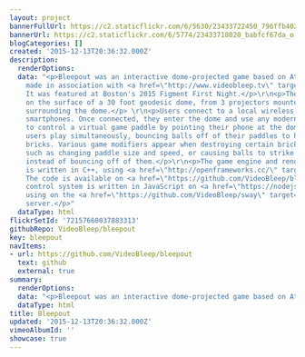 ```yaml
---
layout: project
bannerFullUrl: https://c2.staticflickr.com/6/5630/23433722450_796ffb4022_h.jpg
bannerUrl: https://c2.staticflickr.com/6/5774/23433718020_babfcf67da_o.jpg
blogCategories: []
created: '2015-12-13T20:36:32.000Z'
description:
  renderOptions: 
  data: "<p>Bleepout was an interactive dome-projected game based on Atari's Breakout,
    made in association with <a href=\"http://www.videobleep.tv\" target=\"_blank\">VideoBleep</a>.
    It was featured at Boston's 2015 Figment First Night.</p>\r\n<p>The game is projected
    on the surface of a 30 foot geodesic dome, from 3 projectors mounted on towers
    surrounding the dome.</p> \r\n<p>Users connect to a local wireless network using
    smartphones. Once connected, they enter the dome and use any modern mobile browser
    to control a virtual game paddle by pointing their phone at the dome. Multiple
    users play simultaneously, bouncing balls off of their paddles to hit and destroy
    bricks. Various game modifiers appear when destroying certain bricks to add features
    such as changing paddle size and speed, or causing balls to strike through bricks
    instead of bouncing off of them.</p>\r\n<p>The game engine and rendering system
    is written in C++, using <a href=\"http://openframeworks.cc/\" target=\"_blank\">openFrameworks</a>.
    The code is available on <a href=\"https://github.com/VideoBleep/bleepout\" target=\"_blank\">github</a>.\r\nThe
    control system is written in JavaScript on <a href=\"https://nodejs.org/\" target=\"_blank\">node.js</a>,
    using on the <a href=\"https://github.com/VideoBleep/sway\" target=\"_blank\">Sway</a>
    server.</p>"
  dataType: html
flickrSetId: '72157660037883313'
githubRepo: VideoBleep/bleepout
key: bleepout
navItems:
- url: https://github.com/VideoBleep/bleepout
  text: github
  external: true
summary:
  renderOptions: 
  data: "<p>Bleepout was an interactive dome-projected game based on Atari's Breakout</p>"
  dataType: html
title: Bleepout
updated: '2015-12-13T20:36:32.000Z'
vimeoAlbumId: ''
showcase: true
---
```

